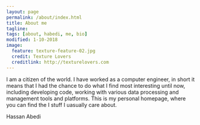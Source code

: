 ```yaml
---
layout: page
permalink: /about/index.html
title: About me
tagline:
tags: [about, habedi, me, bio]
modified: 1-10-2018
image:
  feature: texture-feature-02.jpg
  credit: Texture Lovers
  creditlink: http://texturelovers.com
---
```


I am a citizen of the world. I have worked as a computer engineer, in short it means that I had the chance to do what I find most interesting until now, including developing code, working with various data processing and management tools and platforms. This is my personal homepage, where you can find the I stuff I uasually care about.

Hassan Abedi


